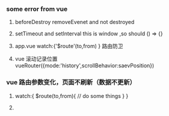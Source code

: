 <!--
 * @Description: In User Settings Edit
 * @Author: your name
 * @Date: 2019-07-31 16:25:01
 * @LastEditTime: 2019-08-26 18:04:29
 * @LastEditors: Please set LastEditors
 -->
### some error from vue

1. beforeDestroy  removeEvenet and not destroyed

2. setTimeout and setInterval this is window ,so should () => {}

3. app.vue watch:{'$route'(to,from) }  路由防卫

4. vue 滚动记录位置 vueRouter({mode:'history',scrollBehavior:saevPosition})

### vue 路由参数变化，页面不刷新（数据不更新）

1. watch:{
  $route(to,from){
    // do some things
  }
}

2.
<keep-alive>
      <router-view :key="$route.fullPath"></router-view>
</keep-alive>